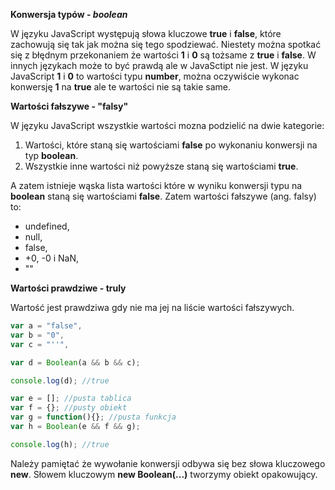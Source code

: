 **Konwersja typów - *boolean***

W języku JavaScript występują słowa kluczowe **true** i **false**, które zachowują się tak jak można się tego spodziewać.
Niestety można spotkać się z błędnym przekonaniem że wartości **1** i **0** są tożsame z **true** i **false**.
W innych językach może to być prawdą ale w JavaSctipt nie jest. W języku JavaScript **1** i **0** to wartości
typu **number**, można oczywiście wykonac konwersję **1** na **true** ale te wartości nie są takie same.

**Wartości fałszywe - "falsy"**

W języku JavaScript wszystkie wartości mozna podzielić na dwie kategorie:
1. Wartości, które staną się wartościami **false** po wykonaniu konwersji na typ **boolean**.
2. Wszystkie inne wartości niż powyższe staną się wartościami **true**.

A zatem istnieje wąska lista wartości które w wyniku konwersji typu na **boolean** staną się wartościami **false**.
Zatem wartości fałszywe (ang. falsy) to:

* undefined,
* null,
* false,
* +0, -0 i NaN,
* ""

**Wartości prawdziwe - truly**

Wartość jest prawdziwa gdy nie ma jej na liście wartości fałszywych.

```javascript
var a = "false",
var b = "0",
var c = "''",

var d = Boolean(a && b && c);

console.log(d); //true

var e = []; //pusta tablica
var f = {}; //pusty obiekt
var g = function(){}; //pusta funkcja
var h = Boolean(e && f && g);

console.log(h); //true
```

Należy pamiętać że wywołanie konwersji odbywa się bez słowa kluczowego **new**.
Słowem kluczowym **new Boolean(...)** tworzymy obiekt opakowujący.

